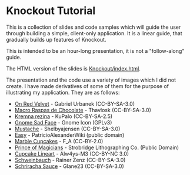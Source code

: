 Knockout Tutorial
================
This is a collection of slides and code samples which will guide the user through building a simple, client-only application. It is a linear guide, that gradually builds up features of Knockout.

This is intended to be an hour-long presentation, it is not a "follow-along" guide.

The HTML version of the slides is [Knockout/index.html](Knockout/index.html).

The presentation and the code use a variety of images which I did not create. I have made derivatives of some of them for the purpose of illustrating my application. They are as follows:

* [On Red Velvet](http://commons.wikimedia.org/wiki/File:The_Blackbird._On_Red_Velvet!.jpg) - Gabriel Urbanek (CC-BY-SA-3.0)
* [Macro Raspas de Chocolate](http://commons.wikimedia.org/wiki/File:Macro_Raspas_de_Chocolate.JPG) - Thavlosk (CC-BY-SA-3.0)
* [Kremna rezina](http://commons.wikimedia.org/wiki/File:Kremna_rezina.jpg) - KuPalo (CC-BY-SA-2.5)
* [Gnome Sad Face](http://commons.wikimedia.org/wiki/File:Gnome-face-sad.svg) - Gnome Icon (GPLv3)
* [Mustache](http://commons.wikimedia.org/wiki/File:Mustache_2013-04-21_10-26.png) - Shelbyajensen (CC-BY-SA-3.0)
* [Easy](http://commons.wikimedia.org/wiki/File:Easy_SVG.svg) - PatricioAlexanderWiki (public domain)
* [Marble Cupcakes](http://commons.wikimedia.org/wiki/File:Marble_cupcakes_(4881539279).jpg) - F_A (CC-BY-2.0)
* [Prince of Magicians](http://commons.wikimedia.org/wiki/File:Frederick_Bancroft,_prince_of_magicians,_the_magician%27s_castle,_performing_arts_poster,_1895.jpg) - Strobridge Lithographing Co. (Public Domain)
* [Cupcake Lineart](http://alw4ys-m3.deviantart.com/art/Cupcake-lineart-179809777) - Alw4ys-M3 (CC-BY-NC 3.0)
* [Schweinbauch](http://commons.wikimedia.org/wiki/File:Schweinebauch-1.jpg) - Rainer Zenz (CC-BY-SA-3.0)
* [Schriracha Sauce](http://commons.wikimedia.org/wiki/File:Sriracha_sauce.JPG) - Glane23 (CC-BY-SA-3.0)